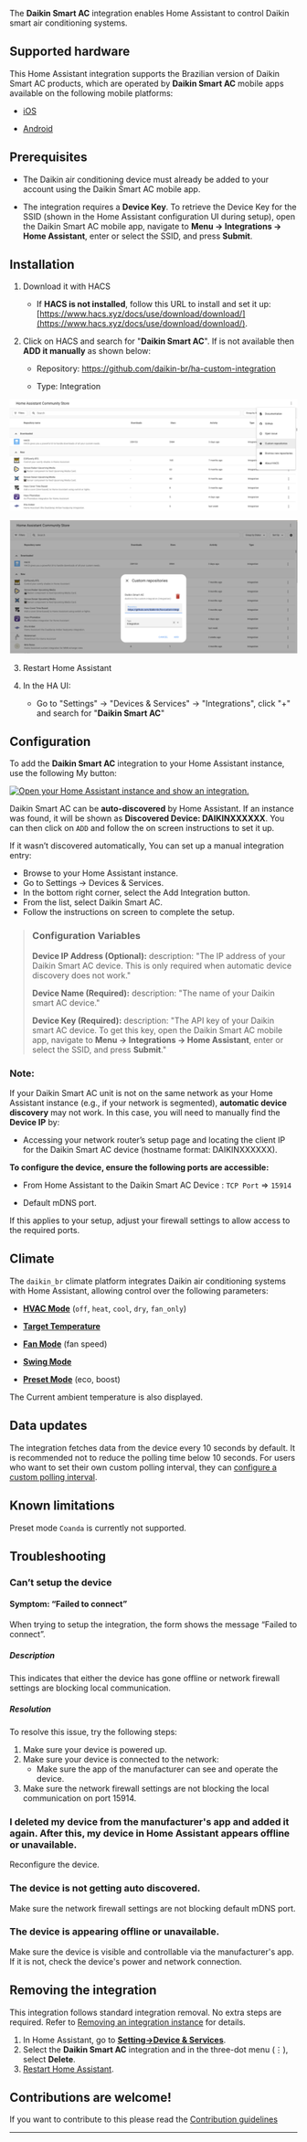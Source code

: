 The **Daikin Smart AC** integration enables Home Assistant to control Daikin smart air conditioning systems.

## Supported hardware

This Home Assistant integration supports the Brazilian version of Daikin Smart AC products, which are operated by **Daikin Smart AC** mobile apps available on the following mobile platforms:

- [iOS](https://apps.apple.com/br/app/daikin-smart-ac/id1557849398)

- [Android](https://play.google.com/store/apps/details?id=in.co.iotalabs.dmb.smartac)

## Prerequisites

- The Daikin air conditioning device must already be added to your account using the Daikin Smart AC mobile app.

- The integration requires a **Device Key**. To retrieve the Device Key for the SSID (shown in the Home Assistant configuration UI during setup), open the Daikin Smart AC mobile app, navigate to **Menu -> Integrations -> Home Assistant**, enter or select the SSID, and press **Submit**.

## Installation

1. Download it with HACS

   - If **HACS is not installed**, follow this URL to install and set it up:
     [https://www.hacs.xyz/docs/use/download/download/](https://www.hacs.xyz/docs/use/download/download/).

2. Click on HACS and search for "**Daikin Smart AC**". If is not available then **ADD it manually** as shown below:

   - Repository: https://github.com/daikin-br/ha-custom-integration

   - Type: Integration

![Add Repository](images/ha-custom-repo-setup-1.png "Add Repository")

![Add Repository](images/ha-custom-repo-setup-2.png "Add Repository")

3. Restart Home Assistant

4. In the HA UI:
   - Go to "Settings" -> "Devices & Services" -> "Integrations", click "+" and search for "**Daikin Smart AC**"

## Configuration

To add the **Daikin Smart AC** integration to your Home Assistant instance, use the following My button:

[![Open your Home Assistant instance and show an integration.](https://my.home-assistant.io/badges/integration.svg)](https://my.home-assistant.io/redirect/integration/?domain=daikin_br)

Daikin Smart AC can be **auto-discovered** by Home Assistant. If an instance was found, it will be shown as **Discovered Device: DAIKINXXXXXX**. You can then click on `ADD` and follow the on screen instructions to set it up.

If it wasn’t discovered automatically, You can set up a manual integration entry:

- Browse to your Home Assistant instance.
- Go to Settings -> Devices & Services.
- In the bottom right corner, select the Add Integration button.
- From the list, select Daikin Smart AC.
- Follow the instructions on screen to complete the setup.

> ### Configuration Variables
>
> **Device IP Address (Optional):**
> description: "The IP address of your Daikin Smart AC device. This is only required when automatic device discovery does not work."
>
> **Device Name (Required):**
> description: "The name of your Daikin smart AC device."
>
> **Device Key (Required):**
> description: "The API key of your Daikin smart AC device. To get this key, open the Daikin Smart AC mobile app, navigate to **Menu -> Integrations -> Home Assistant**, enter or select the SSID, and press **Submit**."

### Note:

If your Daikin Smart AC unit is not on the same network as your Home Assistant instance (e.g., if your network is segmented), **automatic device discovery** may not work. In this case, you will need to manually find the **Device IP** by:

- Accessing your network router’s setup page and locating the client IP for the Daikin Smart AC device (hostname format: DAIKINXXXXXX).

**To configure the device, ensure the following ports are accessible:**

- From Home Assistant to the Daikin Smart AC Device : `TCP Port` => `15914`

- Default mDNS port.

If this applies to your setup, adjust your firewall settings to allow access to the required ports.

## Climate

The `daikin_br` climate platform integrates Daikin air conditioning systems with Home Assistant, allowing control over the following parameters:

- [**HVAC Mode**](https://www.home-assistant.io/integrations/climate/#action-climateset_hvac_mode) (`off`, `heat`, `cool`, `dry`, `fan_only`)

- [**Target Temperature**](https://www.home-assistant.io/integrations/climate#action-climateset_temperature)

- [**Fan Mode**](https://www.home-assistant.io/integrations/climate#action-climateset_fan_mode) (fan speed)

- [**Swing Mode**](https://www.home-assistant.io/integrations/climate#action-climateset_swing_mode)

- [**Preset Mode**](https://www.home-assistant.io/integrations/climate#action-climateset_preset_mode) (eco, boost)

The Current ambient temperature is also displayed.

## Data updates

The integration fetches data from the device every 10 seconds by default.
It is recommended not to reduce the polling time below 10 seconds. For users who want to set their own custom polling interval, they can [configure a custom polling interval](https://www.home-assistant.io/common-tasks/general/#defining-a-custom-polling-interval).

## Known limitations

Preset mode `Coanda` is currently not supported.

## Troubleshooting

### Can’t setup the device

#### Symptom: “Failed to connect”

When trying to setup the integration, the form shows the message “Failed to connect”.

##### Description

This indicates that either the device has gone offline or network firewall settings are blocking local communication.

##### Resolution

To resolve this issue, try the following steps:

1. Make sure your device is powered up.
2. Make sure your device is connected to the network:
   - Make sure the app of the manufacturer can see and operate the device.
3. Make sure the network firewall settings are not blocking the local communication on port 15914.

### I deleted my device from the manufacturer's app and added it again. After this, my device in Home Assistant appears offline or unavailable.

Reconfigure the device.

### The device is not getting auto discovered.

Make sure the network firewall settings are not blocking default mDNS port.

### The device is appearing offline or unavailable.

Make sure the device is visible and controllable via the manufacturer's app.
If it is not, check the device's power and network connection.

## Removing the integration

This integration follows standard integration removal. No extra steps are required. Refer to [Removing an integration instance](https://www.home-assistant.io/common-tasks/general/#removing-an-integration-instance) for details.

1. In Home Assistant, go to [**Setting->Device & Services**](https://my.home-assistant.io/redirect/integrations/).
2. Select the **Daikin Smart AC** integration and in the three-dot menu (⋮), select **Delete**.
3. [Restart Home Assistant](https://www.home-assistant.io/docs/configuration/#reloading-the-configuration-to-apply-changes).

## Contributions are welcome!

If you want to contribute to this please read the [Contribution guidelines](CONTRIBUTING.md)

---

[def]: https://www.hacs.xyz/docs/use/download/download/
